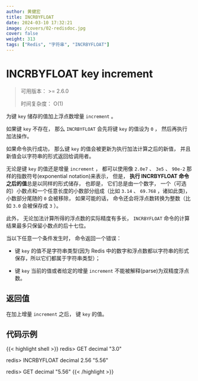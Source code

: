 ```yaml
---
author: 黄健宏
title: INCRBYFLOAT
date: 2024-03-10 17:32:21
image: /covers/02-redisdoc.jpg
cover: false
weight: 313
tags: ["Redis", "字符串", "INCRBYFLOAT"]
---
```


# INCRBYFLOAT key increment

> 可用版本： >= 2.6.0
> 
> 时间复杂度： O(1)

为键 `key` 储存的值加上浮点数增量 `increment` 。

如果键 `key` 不存在， 那么 `INCRBYFLOAT` 会先将键 `key` 的值设为 `0` ， 然后再执行加法操作。

如果命令执行成功， 那么键 `key` 的值会被更新为执行加法计算之后的新值， 并且新值会以字符串的形式返回给调用者。

无论是键 `key` 的值还是增量 `increment` ， 都可以使用像 `2.0e7` 、 `3e5` 、 `90e-2` 那样的指数符号(exponential notation)来表示， 但是， **执行 INCRBYFLOAT 命令之后的值**总是以同样的形式储存， 也即是， 它们总是由一个数字， 一个（可选的）小数点和一个任意长度的小数部分组成（比如 `3.14` 、 `69.768` ，诸如此类)， 小数部分尾随的 `0` 会被移除， 如果可能的话， 命令还会将浮点数转换为整数（比如 `3.0` 会被保存成 `3` ）。

此外， 无论加法计算所得的浮点数的实际精度有多长， `INCRBYFLOAT` 命令的计算结果最多只保留小数点的后十七位。

当以下任意一个条件发生时， 命令返回一个错误：

- 键 `key` 的值不是字符串类型(因为 Redis 中的数字和浮点数都以字符串的形式保存，所以它们都属于字符串类型）；
    
- 键 `key` 当前的值或者给定的增量 `increment` 不能被解释(parse)为双精度浮点数。
    

## 返回值

在加上增量 `increment` 之后， 键 `key` 的值。

## 代码示例

{{< highlight shell >}}
redis> GET decimal
"3.0"

redis> INCRBYFLOAT decimal 2.56
"5.56"

redis> GET decimal
"5.56"
{{< /highlight >}}